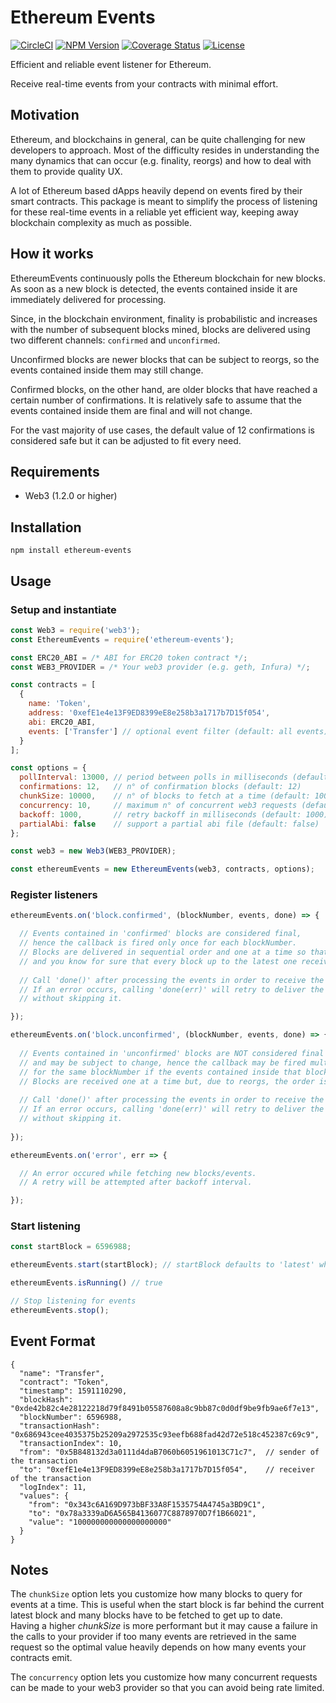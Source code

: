 # Ethereum Events

[![CircleCI][circleci-image]][circleci-url]
[![NPM Version][npm-image]][npm-url]
[![Coverage Status][coveralls-image]][coveralls-url]
[![License][license-image]][license-url]

Efficient and reliable event listener for Ethereum.

Receive real-time events from your contracts with minimal effort.


## Motivation

Ethereum, and blockchains in general, can be quite challenging for new developers to approach. Most of the difficulty resides in understanding the many dynamics that can occur (e.g. finality, reorgs) and how to deal with them to provide quality UX.

A lot of Ethereum based dApps heavily depend on events fired by their smart contracts.
This package is meant to simplify the process of listening for these real-time events in a reliable yet efficient way, keeping away blockchain complexity as much as possible.


## How it works

EthereumEvents continuously polls the Ethereum blockchain for new blocks. As soon as a new block is detected, the events contained inside it are immediately delivered for processing. 

Since, in the blockchain environment, finality is probabilistic and increases with the number of subsequent blocks mined, blocks are delivered using two different channels: `confirmed` and `unconfirmed`.

Unconfirmed blocks are newer blocks that can be subject to reorgs, so the events contained inside them may still change.

Confirmed blocks, on the other hand, are older blocks that have reached a certain number of confirmations. It is relatively safe to assume that the events contained inside them are final and will not change.

For the vast majority of use cases, the default value of 12 confirmations is considered safe but it can be adjusted to fit every need.


## Requirements

* Web3 (1.2.0 or higher)


## Installation

```
npm install ethereum-events
```


## Usage

### Setup and instantiate

```js
const Web3 = require('web3');
const EthereumEvents = require('ethereum-events');

const ERC20_ABI = /* ABI for ERC20 token contract */;
const WEB3_PROVIDER = /* Your web3 provider (e.g. geth, Infura) */;

const contracts = [
  {
    name: 'Token',
    address: '0xefE1e4e13F9ED8399eE8e258b3a1717b7D15f054',
    abi: ERC20_ABI,
    events: ['Transfer'] // optional event filter (default: all events)
  } 
];

const options = {
  pollInterval: 13000, // period between polls in milliseconds (default: 13000)
  confirmations: 12,   // n° of confirmation blocks (default: 12)
  chunkSize: 10000,    // n° of blocks to fetch at a time (default: 10000)
  concurrency: 10,     // maximum n° of concurrent web3 requests (default: 10)
  backoff: 1000,       // retry backoff in milliseconds (default: 1000)
  partialAbi: false    // support a partial abi file (default: false)
};

const web3 = new Web3(WEB3_PROVIDER);

const ethereumEvents = new EthereumEvents(web3, contracts, options);
```

### Register listeners

```js
ethereumEvents.on('block.confirmed', (blockNumber, events, done) => {

  // Events contained in 'confirmed' blocks are considered final,
  // hence the callback is fired only once for each blockNumber.
  // Blocks are delivered in sequential order and one at a time so that none is skipped
  // and you know for sure that every block up to the latest one received was processed.
  
  // Call 'done()' after processing the events in order to receive the next block. 
  // If an error occurs, calling 'done(err)' will retry to deliver the same block
  // without skipping it.

});

ethereumEvents.on('block.unconfirmed', (blockNumber, events, done) => {
  
  // Events contained in 'unconfirmed' blocks are NOT considered final
  // and may be subject to change, hence the callback may be fired multiple times
  // for the same blockNumber if the events contained inside that block change.
  // Blocks are received one at a time but, due to reorgs, the order is not guaranteed.
  
  // Call 'done()' after processing the events in order to receive the next block. 
  // If an error occurs, calling 'done(err)' will retry to deliver the same block
  // without skipping it.
  
});

ethereumEvents.on('error', err => {

  // An error occured while fetching new blocks/events.
  // A retry will be attempted after backoff interval.

});

```

### Start listening

```js
const startBlock = 6596988;

ethereumEvents.start(startBlock); // startBlock defaults to 'latest' when omitted

ethereumEvents.isRunning() // true

// Stop listening for events
ethereumEvents.stop();
```


## Event Format

```jsonc
{
  "name": "Transfer",
  "contract": "Token",
  "timestamp": 1591110290,
  "blockHash": "0xde42b82c4e28122218d79f8491b05587608a8c9bb87c0d0df9be9fb9ae6f7e13",
  "blockNumber": 6596988,
  "transactionHash": "0x686943cee4035375b25209a2972535c93eefb688fad42d72e518c452387c69c9",
  "transactionIndex": 10,
  "from": "0x5B848132d3a0111d4daB7060b6051961013C71c7",  // sender of the transaction
  "to": "0xefE1e4e13F9ED8399eE8e258b3a1717b7D15f054",    // receiver of the transaction
  "logIndex": 11,
  "values": {
    "from": "0x343c6A169D973bBF33A8F1535754A4745a3BD9C1",
    "to": "0x78a3339aD6A565B4136077C8878970D7f1B66021",
    "value": "100000000000000000000"
  }
}
```


## Notes

The `chunkSize` option lets you customize how many blocks to query for events at a time. This is useful when the start block is far behind the current latest block and many blocks have to be fetched to get up to date.\
Having a higher *chunkSize* is more performant but it may cause a failure in the calls to your provider if too many events are retrieved in the same request so the optimal value heavily depends on how many events your contracts emit.

The `concurrency` option lets you customize how many concurrent requests can be made to your web3 provider so that you can avoid being rate limited.


[circleci-image]: https://circleci.com/gh/AleG94/ethereum-events.svg?style=svg
[circleci-url]: https://circleci.com/gh/AleG94/ethereum-events
[coveralls-image]: https://coveralls.io/repos/github/AleG94/ethereum-events/badge.svg?branch=master
[coveralls-url]: https://coveralls.io/github/AleG94/ethereum-events?branch=master
[npm-image]: https://img.shields.io/npm/v/ethereum-events.svg
[npm-url]: https://npmjs.org/package/ethereum-events
[license-image]: https://img.shields.io/npm/l/ethereum-events.svg
[license-url]: https://github.com/AleG94/ethereum-events/blob/master/LICENSE